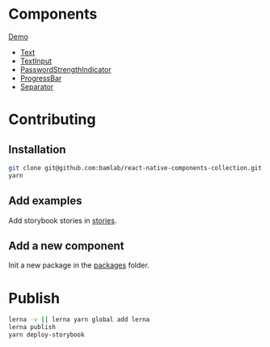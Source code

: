# Components

[Demo](https://bamlab.github.io/react-native-components-collection/)

* [Text](./packages/react-native-component-text)
* [TextInput](./packages/react-native-component-text-input)
* [PasswordStrengthIndicator](./packages/react-native-component-password-strength-indicator)
* [ProgressBar](./packages/react-native-component-progress-bar)
* [Separator](./packages/react-native-component-separator)

# Contributing
## Installation
```bash
git clone git@github.com:bamlab/react-native-components-collection.git
yarn
```

## Add examples
Add storybook stories in [stories](./stories).

## Add a new component
Init a new package in the [packages](./packages) folder.

# Publish

```bash
lerna -v || lerna yarn global add lerna
lerna publish
yarn deploy-storybook
```
